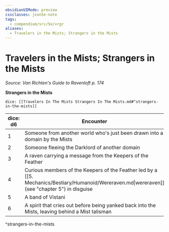```yaml
---
obsidianUIMode: preview
cssclasses: json5e-note
tags:
  - compendium/src/5e/vrgr
aliases:
  - Travelers in the Mists; Strangers in the Mists
---
```

# Travelers in the Mists; Strangers in the Mists
*Source: Van Richten's Guide to Ravenloft p. 174* 

**Strangers in the Mists**

`dice: [[Travelers In The Mists Strangers In The Mists.md#^strangers-in-the-mists]]`

| dice: d6 | Encounter |
|----------|-----------|
| 1 | Someone from another world who's just been drawn into a domain by the Mists |
| 2 | Someone fleeing the Darklord of another domain |
| 3 | A raven carrying a message from the Keepers of the Feather |
| 4 | Curious members of the Keepers of the Feather led by a [[5. Mechanics/Bestiary/Humanoid/Wereraven.md\|wereraven]] (see "chapter 5") in disguise |
| 5 | A band of Vistani |
| 6 | A spirit that cries out before being yanked back into the Mists, leaving behind a Mist talisman |
^strangers-in-the-mists

